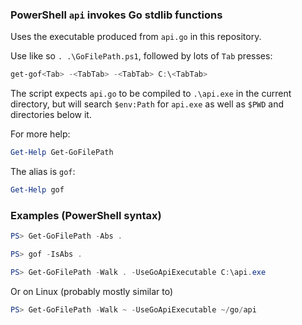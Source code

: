 ### PowerShell `api` invokes Go stdlib functions

Uses the executable produced from `api.go` in this repository.

Use like so `. .\GoFilePath.ps1`, followed by lots of `Tab` presses:

```PowerShell
get-gof<Tab> -<TabTab> -<TabTab> C:\<TabTab>
```

The script expects `api.go` to be compiled to `.\api.exe` in the current directory,
but will search `$env:Path` for `api.exe` as well as `$PWD` and directories below it.

For more help:
```PowerShell
Get-Help Get-GoFilePath
```

The alias is `gof`:

```PowerShell
Get-Help gof
```

### Examples (PowerShell syntax)

```PowerShell
PS> Get-GoFilePath -Abs .
```

```PowerShell
PS> gof -IsAbs .
```

```PowerShell
PS> Get-GoFilePath -Walk . -UseGoApiExecutable C:\api.exe
```

Or on Linux (probably mostly similar to)
```PowerShell
PS> Get-GoFilePath -Walk ~ -UseGoApiExecutable ~/go/api
```
